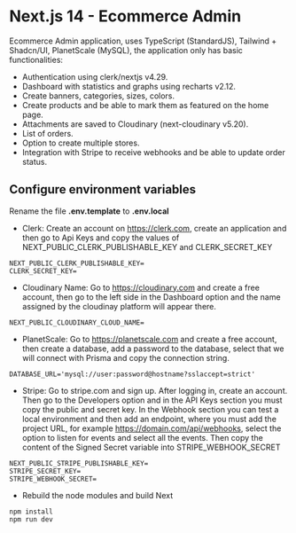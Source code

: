 # Next.js 14 - Ecommerce Admin

Ecommerce Admin application, uses TypeScript (StandardJS), Tailwind + Shadcn/UI, PlanetScale (MySQL), the application only has basic functionalities:

- Authentication using clerk/nextjs v4.29.
- Dashboard with statistics and graphs using recharts v2.12.
- Create banners, categories, sizes, colors.
- Create products and be able to mark them as featured on the home page.
- Attachments are saved to Cloudinary (next-cloudinary v5.20).
- List of orders.
- Option to create multiple stores.
- Integration with Stripe to receive webhooks and be able to update order status.

## Configure environment variables

Rename the file **.env.template** to **.env.local**

- Clerk: Create an account on https://clerk.com, create an application and then go to Api Keys and copy the values of NEXT_PUBLIC_CLERK_PUBLISHABLE_KEY and CLERK_SECRET_KEY

```
NEXT_PUBLIC_CLERK_PUBLISHABLE_KEY=
CLERK_SECRET_KEY=
```

- Cloudinary Name: Go to https://cloudinary.com and create a free account, then go to the left side in the Dashboard option and the name assigned by the cloudinay platform will appear there.

```
NEXT_PUBLIC_CLOUDINARY_CLOUD_NAME=
```

- PlanetScale: Go to https://planetscale.com and create a free account, then create a database, add a password to the database, select that we will connect with Prisma and copy the connection string.

```
DATABASE_URL='mysql://user:password@hostname?sslaccept=strict'
```

- Stripe: Go to stripe.com and sign up. After logging in, create an account. Then go to the Developers option and in the API Keys section you must copy the public and secret key. In the Webhook section you can test a local environment and then add an endpoint, where you must add the project URL, for example https://domain.com/api/webhooks, select the option to listen for events and select all the events. Then copy the content of the Signed Secret variable into STRIPE_WEBHOOK_SECRET

```
NEXT_PUBLIC_STRIPE_PUBLISHABLE_KEY=
STRIPE_SECRET_KEY=
STRIPE_WEBHOOK_SECRET=
```

- Rebuild the node modules and build Next

```
npm install
npm run dev
```
